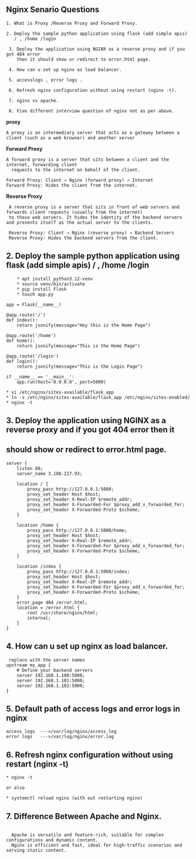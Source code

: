 ## Nginx Senario Questions

```
1. What is Proxy /Reverse Proxy and Forward Proxy.

2. Deploy the sample python application using flask (add simple apis)
   / , /home /login

 3. Deploy the application using NGINX as a reverse proxy and if you got 404 error
    then it should show or redirect to error.html page.

 4. How can u set up nginx as load balancer.

 5. accesslogs , error logs .

 6. Refresh nginx configuration without using restart (nginx -t).

 7. nginx vs apache.

 8. Five different interview question of nginx not as per above.
```


**proxy**
```
A proxy is an intermediary server that acts as a gateway between a client (such as a web browser) and another server 
```

 **Forward Proxy**
 ```
 A forward proxy is a server that sits between a client and the internet, forwarding client
   requests to the internet on behalf of the client.

 Forward Proxy: Client → Nginx (forward proxy) → Internet
 Forward Proxy: Hides the client from the internet.

 ```
 **Reverse Proxy**
 ```
  A reverse proxy is a server that sits in front of web servers and forwards client requests (usually from the internet)
  to those web servers. It hides the identity of the backend servers and presents itself as the actual server to the clients.

  Reverse Proxy: Client → Nginx (reverse proxy) → Backend Servers
  Reverse Proxy: Hides the backend servers from the client.
  ```


## 2. Deploy the sample python application using flask (add simple apis) / , /home /login
```
    * apt install python3.12-venv
    * source venv/bin/activate
    * pip install Flask
    * touch app.py
```
```
app = Flask(__name__)

@app.route('/')
def index():
    return jsonify(message="Hey this is the Home Page")

@app.route('/home')
def home():
    return jsonify(message="This is the Home Page")

@app.route('/login')
def login():
    return jsonify(message="This is the Login Page")

if __name__ == '__main__':
    app.run(host='0.0.0.0', port=5000)
```

```
* vi /etc/nginx/sites-available/flask_app
* ln -s /etc/nginx/sites-available/flask_app /etc/nginx/sites-enabled/
* nginx -t
```


## 3. Deploy the application using NGINX as a reverse proxy and if you got 404 error then it 
##    should show or redirect to error.html page.

```
server {
    listen 80;
    server_name 3.108.217.93;

    location / {
        proxy_pass http://127.0.0.1:5000;
        proxy_set_header Host $host;
        proxy_set_header X-Real-IP $remote_addr;
        proxy_set_header X-Forwarded-For $proxy_add_x_forwarded_for;
        proxy_set_header X-Forwarded-Proto $scheme;
    }

    location /home {
        proxy_pass http://127.0.0.1:5000/home;
        proxy_set_header Host $host;
        proxy_set_header X-Real-IP $remote_addr;
        proxy_set_header X-Forwarded-For $proxy_add_x_forwarded_for;
        proxy_set_header X-Forwarded-Proto $scheme;
    }

    location /index {
        proxy_pass http://127.0.0.1:5000/index;
        proxy_set_header Host $host;
        proxy_set_header X-Real-IP $remote_addr;
        proxy_set_header X-Forwarded-For $proxy_add_x_forwarded_for;
        proxy_set_header X-Forwarded-Proto $scheme;
    }
    error_page 404 /error.html;
    location = /error.html {
        root /usr/share/nginx/html;
        internal;
    }
}
```
## 4. How can u set up nginx as load balancer.
```
 replace with the server names
upstream my_app {
    # Define your backend servers
    server 192.168.1.100:5000;
    server 192.168.1.101:5000;
    server 192.168.1.102:5000;
}
```

## 5. Default path of access logs and error logs in nginx
  ```
  access logs  --->/var/log/nginx/access.log
  error logs   --->/var/log/nginx/error.log
  ```

## 6. Refresh nginx configuration without using restart (nginx -t)
```
* nginx -t

or also 

* systemctl reload nginx (with out restarting nginx)
```

## 7. Difference Between Apache and Nginx.
  ```

    Apache is versatile and feature-rich, suitable for complex configurations and dynamic content.
    Nginx is efficient and fast, ideal for high-traffic scenarios and serving static content.

  ```
